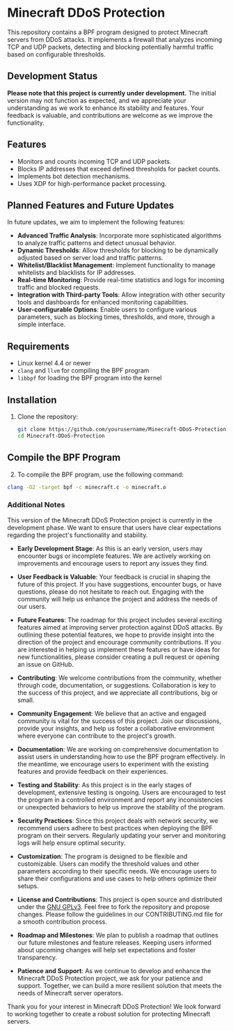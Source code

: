 # Minecraft DDoS Protection

This repository contains a BPF program designed to protect Minecraft servers from DDoS attacks. It implements a firewall that analyzes incoming TCP and UDP packets, detecting and blocking potentially harmful traffic based on configurable thresholds.

## Development Status

**Please note that this project is currently under development.** The initial version may not function as expected, and we appreciate your understanding as we work to enhance its stability and features. Your feedback is valuable, and contributions are welcome as we improve the functionality.

## Features

- Monitors and counts incoming TCP and UDP packets.
- Blocks IP addresses that exceed defined thresholds for packet counts.
- Implements bot detection mechanisms.
- Uses XDP for high-performance packet processing.

## Planned Features and Future Updates

In future updates, we aim to implement the following features:

- **Advanced Traffic Analysis**: Incorporate more sophisticated algorithms to analyze traffic patterns and detect unusual behavior.
- **Dynamic Thresholds**: Allow thresholds for blocking to be dynamically adjusted based on server load and traffic patterns.
- **Whitelist/Blacklist Management**: Implement functionality to manage whitelists and blacklists for IP addresses.
- **Real-time Monitoring**: Provide real-time statistics and logs for incoming traffic and blocked requests.
- **Integration with Third-party Tools**: Allow integration with other security tools and dashboards for enhanced monitoring capabilities.
- **User-configurable Options**: Enable users to configure various parameters, such as blocking times, thresholds, and more, through a simple interface.

## Requirements

- Linux kernel 4.4 or newer
- `clang` and `llvm` for compiling the BPF program
- `libbpf` for loading the BPF program into the kernel

## Installation

1. Clone the repository:
   ```bash
   git clone https://github.com/yourusername/Minecraft-DDoS-Protection.git
   cd Minecraft-DDoS-Protection
   ```
## Compile the BPF Program

2. To compile the BPF program, use the following command:

```bash
clang -O2 -target bpf -c minecraft.c -o minecraft.o
```


### Additional Notes

This version of the Minecraft DDoS Protection project is currently in the development phase. We want to ensure that users have clear expectations regarding the project's functionality and stability. 

- **Early Development Stage**: As this is an early version, users may encounter bugs or incomplete features. We are actively working on improvements and encourage users to report any issues they find.

- **User Feedback is Valuable**: Your feedback is crucial in shaping the future of this project. If you have suggestions, encounter bugs, or have questions, please do not hesitate to reach out. Engaging with the community will help us enhance the project and address the needs of our users.

- **Future Features**: The roadmap for this project includes several exciting features aimed at improving server protection against DDoS attacks. By outlining these potential features, we hope to provide insight into the direction of the project and encourage community contributions. If you are interested in helping us implement these features or have ideas for new functionalities, please consider creating a pull request or opening an issue on GitHub.

- **Contributing**: We welcome contributions from the community, whether through code, documentation, or suggestions. Collaboration is key to the success of this project, and we appreciate all contributions, big or small.

- **Community Engagement**: We believe that an active and engaged community is vital for the success of this project. Join our discussions, provide your insights, and help us foster a collaborative environment where everyone can contribute to the project's growth.

- **Documentation**: We are working on comprehensive documentation to assist users in understanding how to use the BPF program effectively. In the meantime, we encourage users to experiment with the existing features and provide feedback on their experiences.

- **Testing and Stability**: As this project is in the early stages of development, extensive testing is ongoing. Users are encouraged to test the program in a controlled environment and report any inconsistencies or unexpected behaviors to help us improve the stability of the program.

- **Security Practices**: Since this project deals with network security, we recommend users adhere to best practices when deploying the BPF program on their servers. Regularly updating your server and monitoring logs will help ensure optimal security.

- **Customization**: The program is designed to be flexible and customizable. Users can modify the threshold values and other parameters according to their specific needs. We encourage users to share their configurations and use cases to help others optimize their setups.

- **License and Contributions**: This project is open source and distributed under the [GNU GPLv3](LICENSE). Feel free to fork the repository and propose changes. Please follow the guidelines in our CONTRIBUTING.md file for a smooth contribution process.

- **Roadmap and Milestones**: We plan to publish a roadmap that outlines our future milestones and feature releases. Keeping users informed about upcoming changes will help set expectations and foster transparency.

- **Patience and Support**: As we continue to develop and enhance the Minecraft DDoS Protection project, we ask for your patience and support. Together, we can build a more resilient solution that meets the needs of Minecraft server operators.


Thank you for your interest in Minecraft DDoS Protection! We look forward to working together to create a robust solution for protecting Minecraft servers.



  

